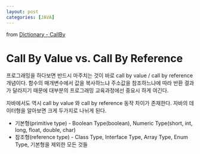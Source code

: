 ```yaml
---
layout: post
categories: [JAVA]
---
```


from [Dictionary - CallBy](https://github.com/newkayak12/Dictionary/blob/master/java/08.CallBy.md)

# Call By Value vs. Call By Reference
프로그래밍을 하다보면 반드시 마주치는 것이 바로 call by value / call by reference 개념이다.
함수의 매개변수에서 값을 복사하느냐 주소값을 참조하느냐에 따라 반환 결과가 달라지기 때문에 대부분의 프로그래밍 교육과정에선 중요시 하게 여긴다.

자바에서도 역시 call by value 와 call by reference 동작 차이가 존재한다.
자바의 데이터형을 알아보면 크게 두가지로 나뉘게 된다.

- 기본형(primitive type) - Boolean Type(boolean), Numeric Type(short, int, long, float, double, char)
- 참조형(reference type) - Class Type, Interface Type, Array Type, Enum Type, 기본형을 제외한 모든 것들

